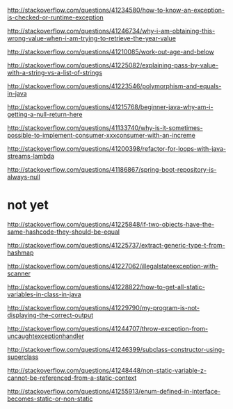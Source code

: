 http://stackoverflow.com/questions/41234580/how-to-know-an-exception-is-checked-or-runtime-exception

http://stackoverflow.com/questions/41246734/why-i-am-obtaining-this-wrong-value-when-i-am-trying-to-retrieve-the-year-value

http://stackoverflow.com/questions/41210085/work-out-age-and-below

http://stackoverflow.com/questions/41225082/explaining-pass-by-value-with-a-string-vs-a-list-of-strings

http://stackoverflow.com/questions/41223546/polymorphism-and-equals-in-java

http://stackoverflow.com/questions/41215768/beginner-java-why-am-i-getting-a-null-return-here

http://stackoverflow.com/questions/41133740/why-is-it-sometimes-possible-to-implement-consumer-xxxconsumer-with-an-increme

http://stackoverflow.com/questions/41200398/refactor-for-loops-with-java-streams-lambda

http://stackoverflow.com/questions/41186867/spring-boot-repository-is-always-null

not yet
====

http://stackoverflow.com/questions/41225848/if-two-objects-have-the-same-hashcode-they-should-be-equal

http://stackoverflow.com/questions/41225737/extract-generic-type-t-from-hashmap

http://stackoverflow.com/questions/41227062/illegalstateexception-with-scanner

http://stackoverflow.com/questions/41228822/how-to-get-all-static-variables-in-class-in-java

http://stackoverflow.com/questions/41229790/my-program-is-not-displaying-the-correct-output

http://stackoverflow.com/questions/41244707/throw-exception-from-uncaughtexceptionhandler

http://stackoverflow.com/questions/41246399/subclass-constructor-using-superclass

http://stackoverflow.com/questions/41248448/non-static-variable-z-cannot-be-referenced-from-a-static-context

http://stackoverflow.com/questions/41255913/enum-defined-in-interface-becomes-static-or-non-static